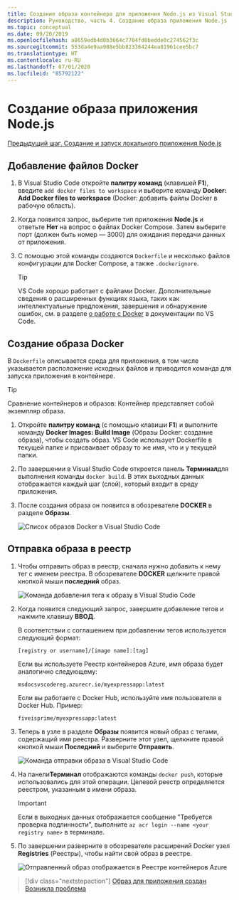 ```yaml
---
title: Создание образа контейнера для приложения Node.js из Visual Studio Code
description: Руководство, часть 4. Создание образа приложения Node.js
ms.topic: conceptual
ms.date: 09/20/2019
ms.openlocfilehash: a8659edb4d0b3664c7704fd0bedde0c274562f3c
ms.sourcegitcommit: 553da4e9aa988e5bb823364244ea81961cee5bc7
ms.translationtype: HT
ms.contentlocale: ru-RU
ms.lasthandoff: 07/01/2020
ms.locfileid: "85792122"
---
```

# <a name="create-your-nodejs-application-image"></a>Создание образа приложения Node.js

[Предыдущий шаг. Создание и запуск локального приложения Node.js](tutorial-vscode-docker-node-03.md)

## <a name="add-docker-files"></a>Добавление файлов Docker

1. В Visual Studio Code откройте **палитру команд** (клавишей **F1**), введите `add docker files to workspace` и выберите команду **Docker: Add Docker files to workspace** (Docker: добавить файлы Docker в рабочую область).

1. Когда появится запрос, выберите тип приложения **Node.js** и ответьте **Нет** на вопрос о файлах Docker Compose. Затем выберите порт (должен быть номер — 3000) для ожидания передачи данных от приложения.

1. С помощью этой команды создаются `Dockerfile` и несколько файлов конфигурации для Docker Compose, а также `.dockerignore`.

    > [!TIP]
    > VS Code хорошо работает с файлами Docker. Дополнительные сведения о расширенных функциях языка, таких как интеллектуальные предложения, завершения и обнаружение ошибок, см. в разделе [о работе с Docker](https://code.visualstudio.com/docs/azure/docker) в документации по VS Code.

## <a name="build-a-docker-image"></a>Создание образа Docker

В `Dockerfile` описывается среда для приложения, в том числе указывается расположение исходных файлов и приводится команда для запуска приложения в контейнере.

> [!TIP]
> Сравнение контейнеров и образов: Контейнер представляет собой экземпляр образа.

1. Откройте **палитру команд** (с помощью клавиши **F1**) и выполните команду **Docker Images: Build Image** (Образы Docker: создание образа), чтобы создать образ. VS Code использует Dockerfile в текущей папке и присваивает образу то же имя, что и у текущей папки.

1. По завершении в Visual Studio Code откроется панель **Терминал**для выполнения команды `docker build`. В этих выходных данных отображается каждый шаг (слой), который входит в среду приложения.

1. После создания образа он появится в обозревателе **DOCKER** в разделе **Образы**.

    ![Список образов Docker в Visual Studio Code](media/deploy-containers/image-list.png)

## <a name="push-the-image-to-a-registry"></a>Отправка образа в реестр

1. Чтобы отправить образ в реестр, сначала нужно добавить к нему тег с именем реестра. В обозревателе **DOCKER** щелкните правой кнопкой мыши **последний** образ.

    ![Команда добавления тега к образу в Visual Studio Code](media/deploy-containers/tag-command.png)

1. Когда появится следующий запрос, завершите добавление тегов и нажмите клавишу **ВВОД**.

    В соответствии с соглашением при добавлении тегов используется следующий формат:

    `[registry or username]/[image name]:[tag]`

    Если вы используете Реестр контейнеров Azure, имя образа будет аналогично следующему:

    `msdocsvscodereg.azurecr.io/myexpressapp:latest`

    Если вы работаете с Docker Hub, используйте имя пользователя в Docker Hub. Пример:

    `fiveisprime/myexpressapp:latest`

1. Теперь в узле в разделе **Образы** появится новый образ с тегами, содержащий имя реестра. Разверните этот узел, щелкните правой кнопкой мыши **Последний** и выберите **Отправить**.

    ![Команда отправки образа в Visual Studio Code](media/deploy-containers/push-command.png)

1. На панели**Терминал** отображаются команды `docker push`, которые использовались для этой операции. Целевой реестр определяется реестром, указанным в имени образа.

   > [!IMPORTANT]
   > Если в выходных данных отображается сообщение "Требуется проверка подлинности", выполните `az acr login --name <your registry name>` в терминале.

1. По завершении разверните в обозревателе расширений Docker узел **Registries** (Реестры), чтобы найти свой образ в реестре.

    ![Отправленный образ отображается в Реестре контейнеров Azure](media/deploy-containers/image-in-acr.png)

> [!div class="nextstepaction"]
> [Образ для приложения создан](tutorial-vscode-docker-node-05.md) [Возникла проблема](https://www.research.net/r/PWZWZ52?tutorial=docker-extension&step=containerize-app)
